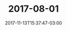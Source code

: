 ---
title: "2017-08-01"
date: 2017-11-13T15:37:47-03:00
event: "West Lumberton Elementary ‒ 4th Grade"
---